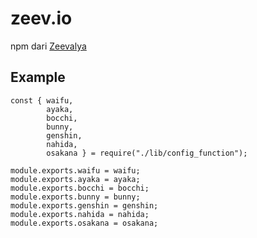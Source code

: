 # zeev.io

npm dari <a href="https://zeevalya.cyclic.app">Zeevalya</a>

## Example

```
const { waifu,
        ayaka,
        bocchi,
        bunny,
        genshin,
        nahida,
        osakana } = require("./lib/config_function");

module.exports.waifu = waifu;
module.exports.ayaka = ayaka;
module.exports.bocchi = bocchi;
module.exports.bunny = bunny;
module.exports.genshin = genshin;
module.exports.nahida = nahida;
module.exports.osakana = osakana;
```
